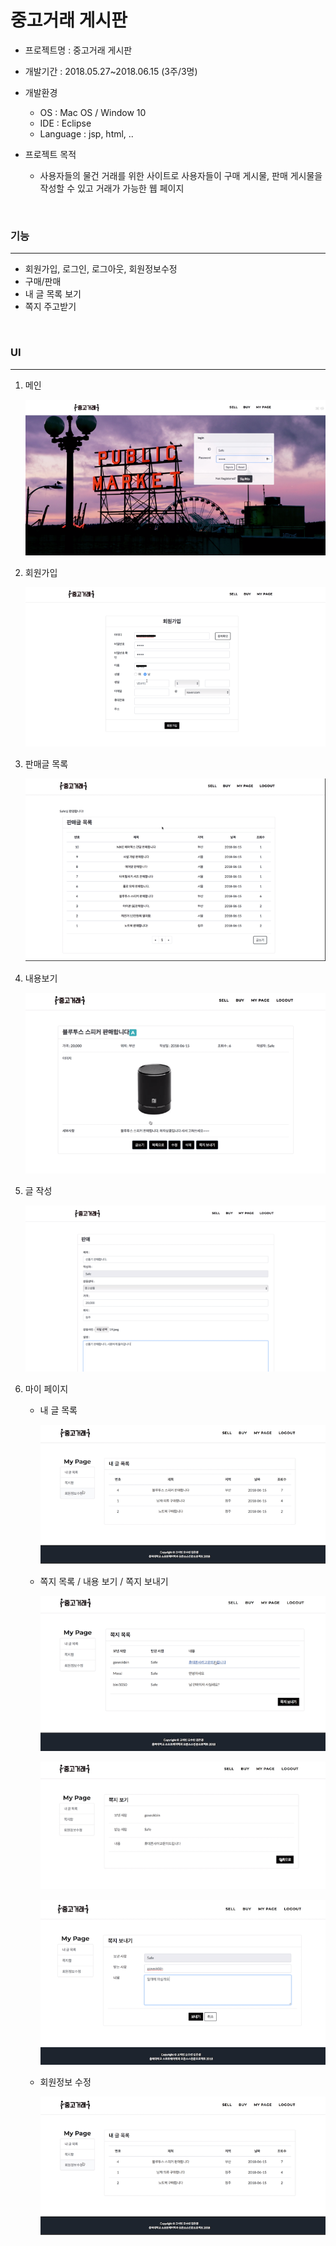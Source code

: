 # 중고거래 게시판

* 프로젝트명 : 중고거래 게시판
* 개발기간 : 2018.05.27~2018.06.15 (3주/3명)
* 개발환경
  * OS : Mac OS / Window 10
  * IDE : Eclipse
  * Language : jsp, html, ..

* 프로젝트 목적
  - 사용자들의 물건 거래를 위한 사이트로 사용자들이 구매 게시물, 판매 게시물을 작성할 수 있고 거래가 가능한 웹 페이지

<br>

### 기능

---

* 회원가입, 로그인, 로그아웃, 회원정보수정
* 구매/판매
* 내 글 목록 보기
* 쪽지 주고받기

<br>

### UI

---

1. 메인 

   ![main_img](/ui/01.png)

2. 회원가입 

   ![signup](/ui/02.png)

3. 판매글 목록

   ![img03](/ui/03.png)

4. 내용보기

   ![img04](/ui/04.png)

5. 글 작성

   ![img05](/ui/05.png)

6. 마이 페이지

   * 내 글 목록

     ![img08](/ui/09.png)

   * 쪽지 목록 / 내용 보기 / 쪽지 보내기

     ![img06](/ui/06.png)

     ![img07](/ui/07.png)

     ![img08](/ui/08.png)

   * 회원정보 수정

     ![img10](/ui/09.png)

<br>